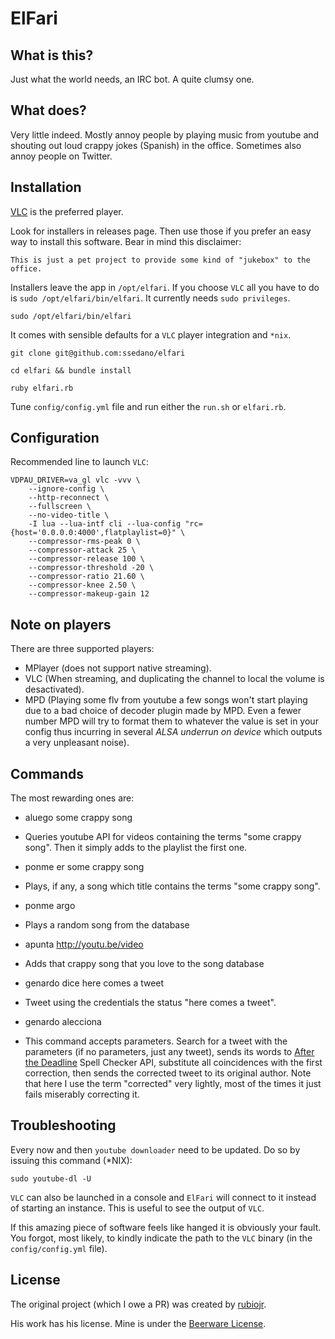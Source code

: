 # ElFari
## What is this?

Just what the world needs, an IRC bot. A quite clumsy one.

## What does?

Very little indeed. Mostly annoy people by playing music from youtube and shouting out loud crappy jokes (Spanish) in the office. Sometimes also annoy people on Twitter.

## Installation

[VLC](http://www.videolan.org) is the preferred player.

Look for installers in releases page. Then use those if you prefer an easy way to install this software. Bear in mind this disclaimer:

`This is just a pet project to provide some kind of "jukebox" to the office.`

Installers leave the app in `/opt/elfari`. If you choose `VLC` all you have to do is `sudo /opt/elfari/bin/elfari`. It currently needs `sudo privileges`.

```
sudo /opt/elfari/bin/elfari
```

It comes with sensible defaults for a `VLC` player integration and `*nix`.

```
git clone git@github.com:ssedano/elfari

cd elfari && bundle install

ruby elfari.rb
```

Tune `config/config.yml` file and run either the `run.sh` or `elfari.rb`.

## Configuration

Recommended line to launch `VLC`:

```
VDPAU_DRIVER=va_gl vlc -vvv \
    --ignore-config \
    --http-reconnect \
    --fullscreen \
    --no-video-title \
    -I lua --lua-intf cli --lua-config "rc={host='0.0.0.0:4000',flatplaylist=0}" \
    --compressor-rms-peak 0 \
    --compressor-attack 25 \
    --compressor-release 100 \
    --compressor-threshold -20 \
    --compressor-ratio 21.60 \
    --compressor-knee 2.50 \
    --compressor-makeup-gain 12
```

## Note on players

There are three supported players:

* MPlayer (does not support native streaming).
* VLC (When streaming, and duplicating the channel to local the volume is desactivated).
* MPD (Playing some flv from youtube a few songs won't start playing due to a bad choice of decoder plugin made by MPD. Even a fewer number MPD will try to format them to whatever the value is set in your config thus incurring in several <i>ALSA underrun on device </i> which outputs a very unpleasant noise).

## Commands

The most rewarding ones are:

* aluego some crappy song
- Queries youtube API for videos containing the terms "some crappy song". Then it simply adds to the playlist the first one.

* ponme er some crappy song
- Plays, if any, a song which title contains the terms "some crappy song".

* ponme argo
- Plays a random song from the database

* apunta http://youtu.be/video
- Adds that crappy song that you love to the song database

* genardo dice here comes a tweet
- Tweet using the credentials the status "here comes a tweet".

* genardo alecciona
- This command accepts parameters. Search for a tweet with the parameters (if no parameters, just any tweet), sends its words to [After the Deadline](http://www.afterthedeadline.com/api.slp) Spell Checker API, substitute all coincidences with the first correction, then sends the corrected tweet to its original author. Note that here I use the term "corrected" very lightly, most of the times it just fails miserably correcting it.

## Troubleshooting

Every now and then `youtube downloader` need to be updated. Do so by issuing this command (\*NIX):

```
sudo youtube-dl -U
```

`VLC` can also be launched in a console and `ElFari` will connect to it instead of starting an instance. This is useful to see the output of `VLC`.

If this amazing piece of software feels like hanged it is obviously your fault. You forgot, most likely, to kindly indicate the path to the `VLC` binary (in the `config/config.yml` file).

## License

The original project (which I owe a PR) was created by [rubiojr](https://github.com/rubiojr).

His work has his license. Mine is under the [Beerware License](http://en.wikipedia.org/wiki/Beerware).

